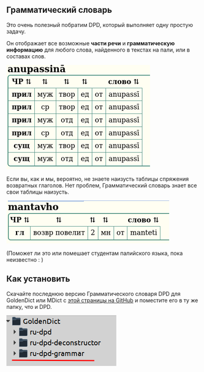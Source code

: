 ## Грамматический словарь

Это очень полезный побратим DPD, который выполняет одну простую задачу.

Он отображает все возможные **части речи** и **грамматическую информацию** для любого слова, найденного в текстах на пали, или в составах слов.

![anupassinā](../pics/grammar/anupassin%C4%81.png)

Если вы, как и мы, вероятно, не знаете наизусть таблицы спряжения возвратных глаголов. Нет проблем, Грамматический словарь знает все свои таблицы наизусть.

![mantavho](../pics/grammar/mantavho.png)

(Поможет ли это или помешает студентам палийского языка, пока неизвестно : )

## Как установить

Скачайте последнюю версию Грамматического словаря DPD для GoldenDict или MDict с [этой страницы на GitHub](https://github.com/digitalpalidictionary/rus-release/releases) и поместите его в ту же папку, что и DPD.

![grammar_folder](../pics/grammar/dpd_grammar_folder.png)


